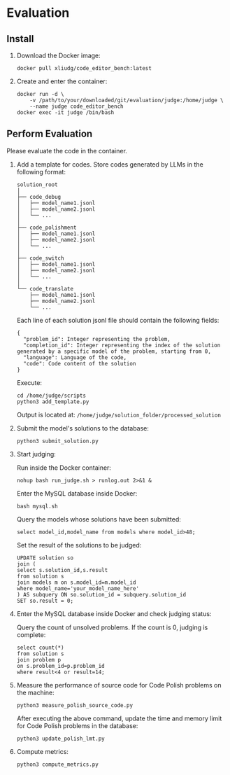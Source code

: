# Evaluation

## Install

1. Download the Docker image:
    ```
    docker pull xliudg/code_editor_bench:latest
    ```
2. Create and enter the container:
    ```
    docker run -d \
        -v /path/to/your/downloaded/git/evaluation/judge:/home/judge \
        --name judge code_editor_bench
    docker exec -it judge /bin/bash
    ```

## Perform Evaluation

Please evaluate the code in the container.

1. Add a template for codes. Store codes generated by LLMs in the following format:

    ```
    solution_root
    │
    ├── code_debug
    │   ├── model_name1.jsonl
    │   ├── model_name2.jsonl
    │   └── ...
    │
    ├── code_polishment
    │   ├── model_name1.jsonl
    │   ├── model_name2.jsonl
    │   └── ...
    │
    ├── code_switch
    │   ├── model_name1.jsonl
    │   ├── model_name2.jsonl
    │   └── ...
    │
    └── code_translate
        ├── model_name1.jsonl
        ├── model_name2.jsonl
        └── ...
    ```

    Each line of each solution jsonl file should contain the following fields:

    ```
    { 
      "problem_id": Integer representing the problem,
      "completion_id": Integer representing the index of the solution generated by a specific model of the problem, starting from 0,
      "language": Language of the code,
      "code": Code content of the solution
    }
    ```

    Execute:
    ```
    cd /home/judge/scripts
    python3 add_template.py
    ```

    Output is located at: `/home/judge/solution_folder/processed_solution`

2. Submit the model's solutions to the database:
    ```
    python3 submit_solution.py
    ```

3. Start judging:
   
    Run inside the Docker container:
    ```
    nohup bash run_judge.sh > runlog.out 2>&1 &
    ```

    Enter the MySQL database inside Docker:
    ```
    bash mysql.sh
    ```

    Query the models whose solutions have been submitted:
    ```
    select model_id,model_name from models where model_id>48;
    ```

    Set the result of the solutions to be judged:
    ```
    UPDATE solution so
    join (
    select s.solution_id,s.result
    from solution s
    join models m on s.model_id=m.model_id
    where model_name='your_model_name_here'
    ) AS subquery ON so.solution_id = subquery.solution_id
    SET so.result = 0;
    ```

5. Enter the MySQL database inside Docker and check judging status:
   
    Query the count of unsolved problems. If the count is 0, judging is complete:
    ```
    select count(*)
    from solution s
    join problem p
    on s.problem_id=p.problem_id
    where result<4 or result=14;
    ```

6. Measure the performance of source code for Code Polish problems on the machine:
    ```
    python3 measure_polish_source_code.py
    ```

    After executing the above command, update the time and memory limit for Code Polish problems in the database:
    ```
    python3 update_polish_lmt.py
    ```

7. Compute metrics:
    ```
    python3 compute_metrics.py
    ```

